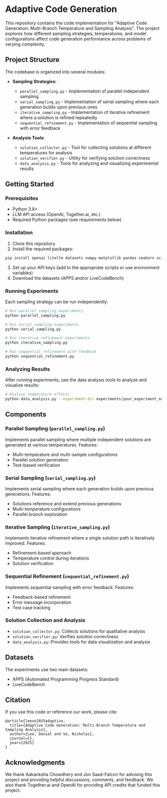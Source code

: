 # Adaptive Code Generation

This repository contains the code implementation for "Adaptive Code Generation: Multi-Branch Temperature and Sampling Analysis". The project explores how different sampling strategies, temperatures, and model configurations affect code generation performance across problems of varying complexity.

## Project Structure

The codebase is organized into several modules:

- **Sampling Strategies**:
  - `parallel_sampling.py` - Implementation of parallel independent sampling
  - `serial_sampling.py` - Implementation of serial sampling where each generation builds upon previous ones
  - `iterative_sampling.py` - Implementation of iterative refinement where a solution is refined repeatedly
  - `sequential_refinement.py` - Implementation of sequential sampling with error feedback

- **Analysis Tools**:
  - `solution_collector.py` - Tool for collecting solutions at different temperatures for analysis
  - `solution_verifier.py` - Utility for verifying solution correctness
  - `data_analysis.py` - Tools for analyzing and visualizing experimental results

## Getting Started

### Prerequisites

- Python 3.8+
- LLM API access (OpenAI, Together.ai, etc.)
- Required Python packages (see requirements below)

### Installation

1. Clone this repository
2. Install the required packages:

```bash
pip install openai litellm datasets numpy matplotlib pandas seaborn scikit-learn
```

3. Set up your API keys (add to the appropriate scripts or use environment variables)
4. Download the datasets (APPS and/or LiveCodeBench)

### Running Experiments

Each sampling strategy can be run independently:

```bash
# Run parallel sampling experiments
python parallel_sampling.py

# Run serial sampling experiments
python serial_sampling.py

# Run iterative refinement experiments
python iterative_sampling.py

# Run sequential refinement with feedback
python sequential_refinement.py
```

### Analyzing Results

After running experiments, use the data analysis tools to analyze and visualize results:

```bash
# Analyze temperature effects
python data_analysis.py --experiment-dir experiments/your_experiment_name
```

## Components

### Parallel Sampling (`parallel_sampling.py`)

Implements parallel sampling where multiple independent solutions are generated at various temperatures. Features:
- Multi-temperature and multi-sample configurations
- Parallel solution generation
- Test-based verification

### Serial Sampling (`serial_sampling.py`)

Implements serial sampling where each generation builds upon previous generations. Features:
- Solutions reference and extend previous generations
- Multi-temperature configurations
- Parallel branch exploration

### Iterative Sampling (`iterative_sampling.py`)

Implements iterative refinement where a single solution path is iteratively improved. Features:
- Refinement-based approach
- Temperature control during iterations
- Solution verification

### Sequential Refinement (`sequential_refinement.py`)

Implements sequential sampling with error feedback. Features:
- Feedback-based refinement
- Error message incorporation
- Test case tracking

### Solution Collection and Analysis

- `solution_collector.py`: Collects solutions for qualitative analysis
- `solution_verifier.py`: Verifies solution correctness
- `data_analysis.py`: Provides tools for data visualization and analysis

## Datasets

The experiments use two main datasets:
- APPS (Automated Programming Progress Standard)
- LiveCodeBench

## Citation

If you use this code or reference our work, please cite:

```
@article{leevo2025adaptive,
  title={Adaptive Code Generation: Multi-Branch Temperature and Sampling Analysis},
  author={Lee, Daniel and Vo, Nicholas},
  journal={},
  year={2025}
}
```

## Acknowledgments

We thank Aakanksha Chowdhery and Jon Saad-Falcon for advising this project and providing helpful discussions, comments, and feedback. We also thank Together.ai and OpenAI for providing API credits that funded this project.
